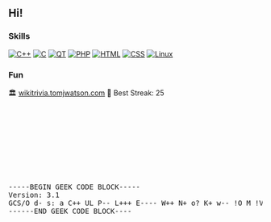 Hi!
----

### Skills
<!--- icons from: https://github.com/tandpfun/skill-icons --->
[![C++](https://skillicons.dev/icons?i=cpp)](https://en.wikipedia.org/wiki/C%2B%2B "C++")
[![C](https://skillicons.dev/icons?i=c)](https://en.wikipedia.org/wiki/C_%28programming_language%29 "C")
[![QT](https://skillicons.dev/icons?i=qt)](https://www.qt.io/ "QT")
[![PHP](https://skillicons.dev/icons?i=php)](https://www.php.net/ "PHP")
[![HTML](https://skillicons.dev/icons?i=html)](https://html.spec.whatwg.org/ "HTML")
[![CSS](https://skillicons.dev/icons?i=css)](https://www.w3.org/TR/CSS/ "CSS")
[![Linux](https://skillicons.dev/icons?i=linux)](https://en.wikipedia.org/wiki/Linux "Linux")


### Fun
🏛️ [wikitrivia.tomjwatson.com](https://wikitrivia.tomjwatson.com) 🥇 Best Streak: 25

<br><br><br><br><br><br><br><br>
<pre>
-----BEGIN GEEK CODE BLOCK-----
Version: 3.1
GCS/O d- s: a C++ UL P-- L+++ E---- W++ N+ o? K+ w-- !O M !V PS++ !Y !PGP !t !5 X- R- !tv b+ DI+ !D G>G+++ e++ z?
------END GEEK CODE BLOCK----
</pre>
